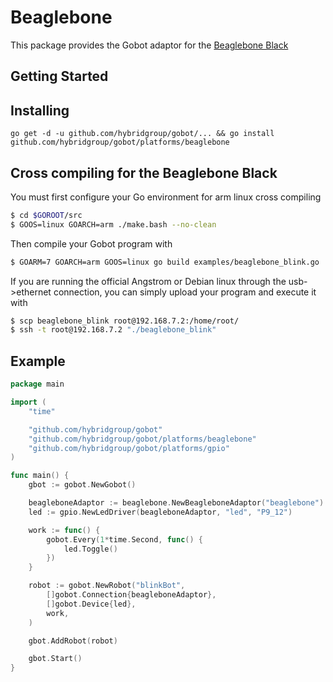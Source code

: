 # Beaglebone

This package provides the Gobot adaptor for the [Beaglebone Black](http://beagleboard.org/Products/BeagleBone+Black/)

## Getting Started

## Installing
```
go get -d -u github.com/hybridgroup/gobot/... && go install github.com/hybridgroup/gobot/platforms/beaglebone
```

## Cross compiling for the Beaglebone Black
You must first configure your Go environment for arm linux cross compiling

```bash
$ cd $GOROOT/src
$ GOOS=linux GOARCH=arm ./make.bash --no-clean
```

Then compile your Gobot program with
```bash
$ GOARM=7 GOARCH=arm GOOS=linux go build examples/beaglebone_blink.go
```

If you are running the official Angstrom or Debian linux through the usb->ethernet connection, you can simply upload your program and execute it with
``` bash
$ scp beaglebone_blink root@192.168.7.2:/home/root/
$ ssh -t root@192.168.7.2 "./beaglebone_blink"
```

## Example

```go
package main

import (
	"time"

	"github.com/hybridgroup/gobot"
	"github.com/hybridgroup/gobot/platforms/beaglebone"
	"github.com/hybridgroup/gobot/platforms/gpio"
)

func main() {
	gbot := gobot.NewGobot()

	beagleboneAdaptor := beaglebone.NewBeagleboneAdaptor("beaglebone")
	led := gpio.NewLedDriver(beagleboneAdaptor, "led", "P9_12")

	work := func() {
		gobot.Every(1*time.Second, func() {
			led.Toggle()
		})
	}

	robot := gobot.NewRobot("blinkBot",
		[]gobot.Connection{beagleboneAdaptor},
		[]gobot.Device{led},
		work,
	)

	gbot.AddRobot(robot)

	gbot.Start()
}
```

